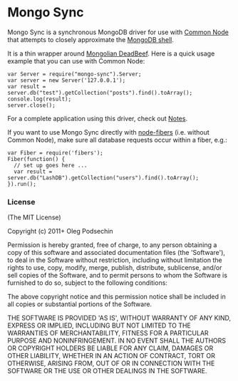 # Mongo Sync

Mongo Sync is a synchronous MongoDB driver for use with [Common Node](http://olegp.github.com/common-node/) that attempts to closely approximate the [MongoDB shell](http://www.mongodb.org/display/DOCS/dbshell+Reference).

It is a thin wrapper around [Mongolian DeadBeef](https://github.com/marcello3d/node-mongolian/). Here is a quick usage example that you can use with Common Node:

    var Server = require("mongo-sync").Server;
    var server = new Server('127.0.0.1');
    var result = server.db("test").getCollection("posts").find().toArray();
    console.log(result);
    server.close();
    
For a complete application using this driver, check out [Notes](https://github.com/olegp/notes/). 

If you want to use Mongo Sync directly with [node-fibers](https://github.com/laverdet/node-fibers) (i.e. without Common Node), make sure all database requests occur within a fiber, e.g.:

    var Fiber = require('fibers');
    Fiber(function() {
      // set up goes here ...
      var result = server.db("LashDB").getCollection("users").find().toArray();
    }).run();
    
### License 

(The MIT License)

Copyright (c) 2011+ Oleg Podsechin

Permission is hereby granted, free of charge, to any person obtaining a copy of this software and associated documentation files (the 'Software'), to deal in the Software without restriction, including without limitation the rights to use, copy, modify, merge, publish, distribute, sublicense, and/or sell copies of the Software, and to permit persons to whom the Software is furnished to do so, subject to the following conditions:

The above copyright notice and this permission notice shall be included in all copies or substantial portions of the Software.

THE SOFTWARE IS PROVIDED 'AS IS', WITHOUT WARRANTY OF ANY KIND, EXPRESS OR IMPLIED, INCLUDING BUT NOT LIMITED TO THE WARRANTIES OF MERCHANTABILITY, FITNESS FOR A PARTICULAR PURPOSE AND NONINFRINGEMENT. IN NO EVENT SHALL THE AUTHORS OR COPYRIGHT HOLDERS BE LIABLE FOR ANY CLAIM, DAMAGES OR OTHER LIABILITY, WHETHER IN AN ACTION OF CONTRACT, TORT OR OTHERWISE, ARISING FROM, OUT OF OR IN CONNECTION WITH THE SOFTWARE OR THE USE OR OTHER DEALINGS IN THE SOFTWARE.
